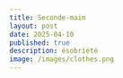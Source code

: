 ```yaml
---
title: Seconde-main
layout: post
date: 2025-04-10
published: true
description: ésobriété
image: /images/clothes.png
---
```

